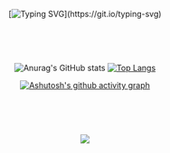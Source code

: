 <br><br>

<div align="center">

[![Typing SVG](https://readme-typing-svg.demolab.com?font=Fugaz+One&weight=400&size=40&pause=5&color=F4C2C2E0&center=true&vCenter=true&repeat=true&random=true&width=800&height=100&lines=Hi+there%2C+I'm+Sohui.)](https://git.io/typing-svg)

</div>

<br><br><br>

<div align="center">

![Anurag's GitHub stats](https://github-readme-stats.vercel.app/api?username=sone6ee&show_icons=true&bg_color=00000000&title_color=f0616e&text_color=2f2c23&icon_color=F4C2C2&theme=radical)
[![Top Langs](https://github-readme-stats.vercel.app/api/top-langs/?username=sone6ee&title_color=f0616e)](https://github.com/anuraghazra/github-readme-stats)

[![Ashutosh's github activity graph](https://github-readme-activity-graph.vercel.app/graph?username=sone6ee&bg_color=00000000&title_color=f0616e&line=F4C2C2&color=2f2c23)](https://github.com/ashutosh00710/github-readme-activity-graph)
</div>

<br><br><br>

<p align="center">
  <a href="https://hits.seeyoufarm.com"><img src="https://hits.seeyoufarm.com/api/count/incr/badge.svg?url=https%3A%2F%2Fgithub.com%2Fhyeinisfree&count_bg=%23F4C2C2&title_bg=%23CDC2C2&icon=github.svg&icon_color=%23E7E7E7&title=Views&edge_flat=false"/></a>
</p>
